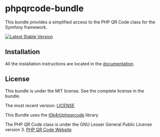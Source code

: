 phpqrcode-bundle
================

This bundle provides a simplified access to the PHP QR Code class for the Symfony framework.

[![Latest Stable Version](https://poser.pugx.org/jonasarts/phpqrcode-bundle/v/stable.png)](https://packagist.org/packages/jonasarts/phpqrcode-bundle)

Installation
------------

All the installation instructions are located in the [documentation](https://github.com/jonasarts/phpqrcode-bundle/blob/master/docs/index.md).

License
-------

This bundle is under the MIT license. See the complete license in the bundle.

The most recent version:
[LICENSE](https://github.com/jonasarts/phpqrcode-bundle/blob/master/LICENSE)

This Bundle uses the [t0k4rt/phpqrcode](https://github.com/t0k4rt/phpqrcode) library

The PHP QR Code class is under the GNU Lesser General Public License version 3. [PHP QR Code Website](http://phpqrcode.sourceforge.net)
